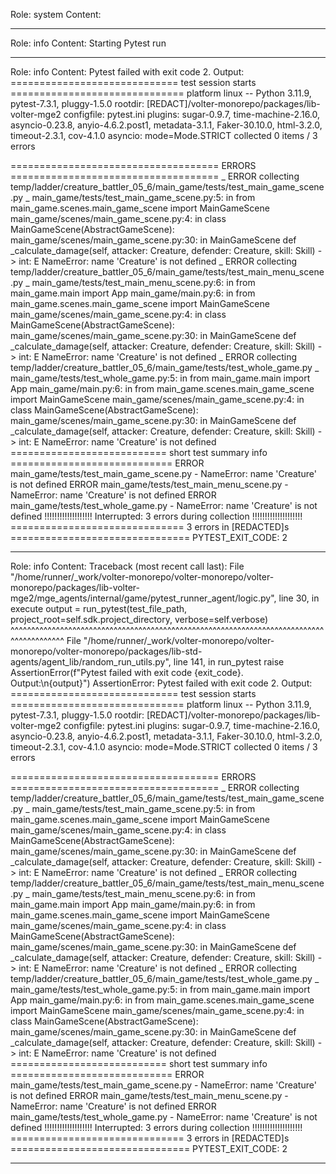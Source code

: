 Role: system
Content: 
__________________
Role: info
Content: Starting Pytest run
__________________
Role: info
Content: Pytest failed with exit code 2. Output:
============================= test session starts ==============================
platform linux -- Python 3.11.9, pytest-7.3.1, pluggy-1.5.0
rootdir: [REDACT]/volter-monorepo/packages/lib-volter-mge2
configfile: pytest.ini
plugins: sugar-0.9.7, time-machine-2.16.0, asyncio-0.23.8, anyio-4.6.2.post1, metadata-3.1.1, Faker-30.10.0, html-3.2.0, timeout-2.3.1, cov-4.1.0
asyncio: mode=Mode.STRICT
collected 0 items / 3 errors

==================================== ERRORS ====================================
_ ERROR collecting temp/ladder/creature_battler_05_6/main_game/tests/test_main_game_scene.py _
main_game/tests/test_main_game_scene.py:5: in <module>
    from main_game.scenes.main_game_scene import MainGameScene
main_game/scenes/main_game_scene.py:4: in <module>
    class MainGameScene(AbstractGameScene):
main_game/scenes/main_game_scene.py:30: in MainGameScene
    def _calculate_damage(self, attacker: Creature, defender: Creature, skill: Skill) -> int:
E   NameError: name 'Creature' is not defined
_ ERROR collecting temp/ladder/creature_battler_05_6/main_game/tests/test_main_menu_scene.py _
main_game/tests/test_main_menu_scene.py:6: in <module>
    from main_game.main import App
main_game/main.py:6: in <module>
    from main_game.scenes.main_game_scene import MainGameScene
main_game/scenes/main_game_scene.py:4: in <module>
    class MainGameScene(AbstractGameScene):
main_game/scenes/main_game_scene.py:30: in MainGameScene
    def _calculate_damage(self, attacker: Creature, defender: Creature, skill: Skill) -> int:
E   NameError: name 'Creature' is not defined
_ ERROR collecting temp/ladder/creature_battler_05_6/main_game/tests/test_whole_game.py _
main_game/tests/test_whole_game.py:5: in <module>
    from main_game.main import App
main_game/main.py:6: in <module>
    from main_game.scenes.main_game_scene import MainGameScene
main_game/scenes/main_game_scene.py:4: in <module>
    class MainGameScene(AbstractGameScene):
main_game/scenes/main_game_scene.py:30: in MainGameScene
    def _calculate_damage(self, attacker: Creature, defender: Creature, skill: Skill) -> int:
E   NameError: name 'Creature' is not defined
=========================== short test summary info ============================
ERROR main_game/tests/test_main_game_scene.py - NameError: name 'Creature' is not defined
ERROR main_game/tests/test_main_menu_scene.py - NameError: name 'Creature' is not defined
ERROR main_game/tests/test_whole_game.py - NameError: name 'Creature' is not defined
!!!!!!!!!!!!!!!!!!! Interrupted: 3 errors during collection !!!!!!!!!!!!!!!!!!!!
============================== 3 errors in [REDACTED]s ===============================
PYTEST_EXIT_CODE: 2

__________________
Role: info
Content: Traceback (most recent call last):
  File "/home/runner/_work/volter-monorepo/volter-monorepo/volter-monorepo/packages/lib-volter-mge2/mge_agents/internal/game/pytest_runner_agent/logic.py", line 30, in execute
    output = run_pytest(test_file_path, project_root=self.sdk.project_directory, verbose=self.verbose)
             ^^^^^^^^^^^^^^^^^^^^^^^^^^^^^^^^^^^^^^^^^^^^^^^^^^^^^^^^^^^^^^^^^^^^^^^^^^^^^^^^^^^^^^^^^
  File "/home/runner/_work/volter-monorepo/volter-monorepo/volter-monorepo/packages/lib-std-agents/agent_lib/random_run_utils.py", line 141, in run_pytest
    raise AssertionError(f"Pytest failed with exit code {exit_code}. Output:\n{output}")
AssertionError: Pytest failed with exit code 2. Output:
============================= test session starts ==============================
platform linux -- Python 3.11.9, pytest-7.3.1, pluggy-1.5.0
rootdir: [REDACT]/volter-monorepo/packages/lib-volter-mge2
configfile: pytest.ini
plugins: sugar-0.9.7, time-machine-2.16.0, asyncio-0.23.8, anyio-4.6.2.post1, metadata-3.1.1, Faker-30.10.0, html-3.2.0, timeout-2.3.1, cov-4.1.0
asyncio: mode=Mode.STRICT
collected 0 items / 3 errors

==================================== ERRORS ====================================
_ ERROR collecting temp/ladder/creature_battler_05_6/main_game/tests/test_main_game_scene.py _
main_game/tests/test_main_game_scene.py:5: in <module>
    from main_game.scenes.main_game_scene import MainGameScene
main_game/scenes/main_game_scene.py:4: in <module>
    class MainGameScene(AbstractGameScene):
main_game/scenes/main_game_scene.py:30: in MainGameScene
    def _calculate_damage(self, attacker: Creature, defender: Creature, skill: Skill) -> int:
E   NameError: name 'Creature' is not defined
_ ERROR collecting temp/ladder/creature_battler_05_6/main_game/tests/test_main_menu_scene.py _
main_game/tests/test_main_menu_scene.py:6: in <module>
    from main_game.main import App
main_game/main.py:6: in <module>
    from main_game.scenes.main_game_scene import MainGameScene
main_game/scenes/main_game_scene.py:4: in <module>
    class MainGameScene(AbstractGameScene):
main_game/scenes/main_game_scene.py:30: in MainGameScene
    def _calculate_damage(self, attacker: Creature, defender: Creature, skill: Skill) -> int:
E   NameError: name 'Creature' is not defined
_ ERROR collecting temp/ladder/creature_battler_05_6/main_game/tests/test_whole_game.py _
main_game/tests/test_whole_game.py:5: in <module>
    from main_game.main import App
main_game/main.py:6: in <module>
    from main_game.scenes.main_game_scene import MainGameScene
main_game/scenes/main_game_scene.py:4: in <module>
    class MainGameScene(AbstractGameScene):
main_game/scenes/main_game_scene.py:30: in MainGameScene
    def _calculate_damage(self, attacker: Creature, defender: Creature, skill: Skill) -> int:
E   NameError: name 'Creature' is not defined
=========================== short test summary info ============================
ERROR main_game/tests/test_main_game_scene.py - NameError: name 'Creature' is not defined
ERROR main_game/tests/test_main_menu_scene.py - NameError: name 'Creature' is not defined
ERROR main_game/tests/test_whole_game.py - NameError: name 'Creature' is not defined
!!!!!!!!!!!!!!!!!!! Interrupted: 3 errors during collection !!!!!!!!!!!!!!!!!!!!
============================== 3 errors in [REDACTED]s ===============================
PYTEST_EXIT_CODE: 2


__________________
